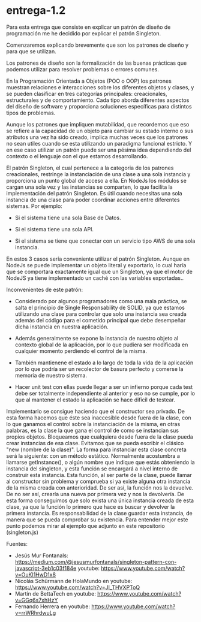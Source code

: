 # entrega-1.2

Para esta entrega que consiste en explicar un patrón de diseño de programación me he decidido por explicar el patrón Singleton.


Comenzaremos explicando brevemente que son los patrones de diseño y para que se utilizan.

Los patrones de diseño son la formalización de las buenas prácticas que podemos utilizar para resolver problemas o errores comunes.

En la Programación Orientada a Objetos (POO o OOP) los patrones muestran relaciones e interacciones sobre los diferentes objetos y clases, y se pueden clasificar en tres categorías principales: creacionales, estructurales y de comportamiento. Cada tipo aborda diferentes aspectos del diseño de software y proporciona soluciones específicas para distintos tipos de problemas. 

Aunque los patrones que impliquen mutabilidad, que recordemos que eso se refiere a la capacidad de un objeto para cambiar su estado interno o sus atributos una vez ha sido creado, implica muchas veces que los patrones no sean utiles cuando se esta utilizando un paradigma funcional estricto. Y en ese caso utilizar un patrón puede ser una pésima idea dependiendo del contexto o el lenguaje con el que estamos desarrollando.

El patrón Singleton, el cual pertenece a la categoria de los patrones creacionales, restringe la instanciación de una clase a una sola instancia y proporciona un punto global de acceso a ella. En NodeJs los módulos se cargan una sola vez y las instancias se comparten, lo que facilita la implementación del patrón Singleton.
Es útil cuando necesitas una sola instancia de una clase para poder coordinar acciones entre diferentes sistemas. Por ejemplo:

- Si el sistema tiene una sola Base de Datos.

- Si el sistema tiene una sola API.

- Si el sistema se tiene que conectar con un servicio tipo AWS de una sola instancia.

En estos 3 casos sería conveniente utilizar el patrón Singleton.
Aunque en NodeJs se puede implementar un objeto literal y exportarlo, lo cual haría que se comportara exactamente igual que un Singleton, ya que el motor de NodeJS ya tiene implementado un caché con las variables exportadas..

Inconvenientes de este patrón:

- Considerado por algunos programadores como una mala práctica, se salta el principio de Single Responsability de SOLID, ya que estamos utilizando una clase para controlar que solo una instancia sea creada además del código para el cometido principal que debe desempeñar dicha instancia en nuestra aplicación.

- Además generalmente se expone la instancia de nuestro objeto al contexto global de la aplicación, por lo que pudiera ser modificada en cualquier momento perdiendo el control de la misma.

- También mantienene el estado a lo largo de toda la vida de la aplicación por lo que podría ser un recolector de basura perfecto y comerse la memoria de nuestro sistema.

- Hacer unit test con ellas puede llegar a ser un infierno porque cada test debe ser totalmente independiente al anterior y eso no se cumple, por lo que al mantener el estado la aplicación se hace difícil de testear.

Implementarlo se consigue haciendo que el constructor sea privado. De esta forma hacemos que éste sea inaccesible desde fuera de la clase, con lo que ganamos el control sobre la instanciación de la misma, en otras palabras, es la clase la que gana el control de como se instancian sus propios objetos. Bloqueamos que cualquiera desde fuera de la clase pueda crear instancias de esa clase.
Evitamos que se pueda escribir el clásico "new (nombre de la clase)".
La forma para instanciar esta clase concreta será la siguiente: con un método estático. Normalmente acostumbra a llamarse getInstance(), o algún nombre que indique que estás obteniendo la instancia del singleton, y esta función se encargará a nivel interno de construír esta instancia.
Esta función, al ser parte de la clase, puede llamar al constructor sin problema y comprueba si ya existe alguna otra instancia de la misma creada con anterioridad. De ser así, la función nos la devuelve.
De no ser así, crearía una nueva por primera vez y nos la devolvería. De esta forma conseguimos que solo exista una única instancia creada de esta clase, ya que la función lo primero que hace es buscar y devolver la primera instancia.
Es responsabilidad de la clase guardar esta instancia, de manera que se pueda comprobar su existencia.
Para entender mejor este punto podemos mirar al ejemplo que adjunto en este repositorio (singleton.js)




Fuentes:
- Jesús Mur Fontanals: https://medium.com/@jesusmurfontanals/singleton-pattern-con-javascript-3eb1c03f184e youtube: https://www.youtube.com/watch?v=OuKl1HwD1x8
- Nicolás Schürmann de HolaMundo en youtube: https://www.youtube.com/watch?v=JI_THVXPToQ
- Martín de BettaTech en youtube: https://www.youtube.com/watch?v=GGq6s7xhHzY
- Fernando Herrera en youtube: https://www.youtube.com/watch?v=rrWRhrdwuLg